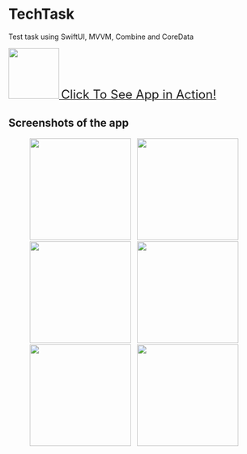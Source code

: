 # TechTask
Test task using SwiftUI, MVVM, Combine and CoreData

<div>
  <a href="https://youtu.be/od0QMYYEZ9A">
    <img src="https://user-images.githubusercontent.com/59523003/227807173-da404314-0271-4bcb-9a4f-317984621da9.png" width="100">
    <span style="font-size: 24px;">Click To See App in Action!</span>
  </a>
</div>

## Screenshots of the app
<p align="center">
  <img src="https://user-images.githubusercontent.com/59523003/227806105-64bc4168-ac78-4030-917e-84b25580e451.PNG" width="200" />
  &nbsp;
  <img src="https://user-images.githubusercontent.com/59523003/227806108-c75e9378-3b73-4494-8147-aaea922d0f8d.PNG" width="200" />
  &nbsp;
  <img src="https://user-images.githubusercontent.com/59523003/227806110-d6015674-cf67-4257-9823-2c82179209e5.PNG" width="200" />
  &nbsp;
  <img src="https://user-images.githubusercontent.com/59523003/227806112-9e8bdbb4-c02d-4d3e-82e9-d6f3ef6ea7ad.PNG" width="200" />
  &nbsp;
  <img src="https://user-images.githubusercontent.com/59523003/227806113-fe6d27d3-44c6-4c9f-8ef5-9c5d8598ac00.PNG" width="200" />
  &nbsp;
  <img src="https://user-images.githubusercontent.com/59523003/227806116-41f205d4-3197-4b28-9c90-f6f663999e49.PNG" width="200" />
  &nbsp;
</p>
